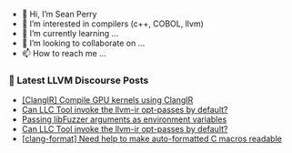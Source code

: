 - 👋 Hi, I’m Sean Perry
- 👀 I’m interested in compilers (c++, COBOL, llvm)
- 🌱 I’m currently learning ...
- 💞️ I’m looking to collaborate on ...
- 📫 How to reach me ...

<!---
s66perry/s66perry is a ✨ special ✨ repository because its `README.md` (this file) appears on your GitHub profile.
You can click the Preview link to take a look at your changes.
--->
### 📕 Latest LLVM Discourse Posts

<!-- DISCOURSE-LLVM:START -->
- [[ClangIR] Compile GPU kernels using ClangIR](https://discourse.llvm.org/t/clangir-compile-gpu-kernels-using-clangir/76984#post_7)
- [Can LLC Tool invoke the llvm-ir opt-passes by default?](https://discourse.llvm.org/t/can-llc-tool-invoke-the-llvm-ir-opt-passes-by-default/77031#post_2)
- [Passing libFuzzer arguments as environment variables](https://discourse.llvm.org/t/passing-libfuzzer-arguments-as-environment-variables/76778#post_3)
- [Can LLC Tool invoke the llvm-ir opt-passes by default?](https://discourse.llvm.org/t/can-llc-tool-invoke-the-llvm-ir-opt-passes-by-default/77031#post_1)
- [[clang-format] Need help to make auto-formatted C macros readable](https://discourse.llvm.org/t/clang-format-need-help-to-make-auto-formatted-c-macros-readable/77029#post_2)
<!-- DISCOURSE-LLVM:END -->
